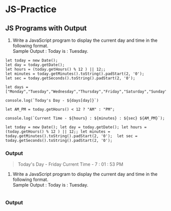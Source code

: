 # JS-Practice

## JS Programs with Output

1. Write a JavaScript program to display the current day and time in the following format.  
Sample Output : Today is : Tuesday.

```
let today = new Date();
let day = today.getDate();
let hours = (today.getHours() % 12 ) || 12;;
let minutes = today.getMinutes().toString().padStart(2, '0'); 
let sec = today.getSeconds().toString().padStart(2, '0'); 

let days = ["Monday","Tuesday","Wednesday","Thursday","Friday","Saturday","Sunday"]

console.log(`Today's Day - ${days[day]}`)

let AM_PM = today.getHours() < 12 ? "AM" : "PM";

console.log(`Current Time - ${hours} : ${minutes} : ${sec} ${AM_PM}`);
```

`
let today = new Date();
let day = today.getDate();
let hours = (today.getHours() % 12 ) || 12;;
let minutes = today.getMinutes().toString().padStart(2, '0'); 
let sec = today.getSeconds().toString().padStart(2, '0'); 
`

### Output
>Today's Day - Friday
Current Time - 7 : 01 : 53 PM

1. Write a JavaScript program to display the current day and time in the following format.  
Sample Output : Today is : Tuesday.

```

```

### Output
>